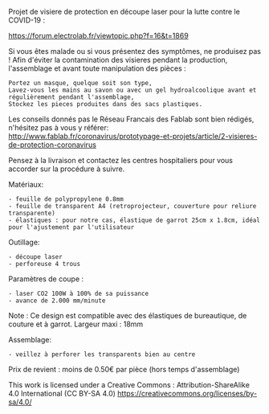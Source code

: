 Projet de visiere de protection en découpe laser pour la lutte contre le COVID-19 :

https://forum.electrolab.fr/viewtopic.php?f=16&t=1869


Si vous êtes malade ou si vous présentez des symptômes, ne produisez pas !
Afin d'éviter la contamination des visieres pendant la production, l'assemblage et avant toute manipulation des pièces :

    Portez un masque, quelque soit son type,
    Lavez-vous les mains au savon ou avec un gel hydroalcoolique avant et régulièrement pendant l'assemblage,
    Stockez les pieces produites dans des sacs plastiques.


Les conseils donnés pas le Réseau Francais des Fablab sont bien rédigés, n'hésitez pas à vous y référer:
http://www.fablab.fr/coronavirus/prototypage-et-projets/article/2-visieres-de-protection-coronavirus

Pensez à la livraison et contactez les centres hospitaliers pour vous accorder sur la procédure à suivre.


Matériaux:

    - feuille de polypropylene 0.8mm
    - feuille de transparent A4 (retroprojecteur, couverture pour reliure transparente)
    - élastiques : pour notre cas, élastique de garrot 25cm x 1.8cm, idéal pour l'ajustement par l'utilisateur


Outillage:

    - découpe laser
    - perforeuse 4 trous
    
Paramètres de coupe :

    - laser CO2 100W à 100% de sa puissance
    - avance de 2.000 mm/minute

Note :
Ce design est compatible avec des élastiques de bureautique, de couture et à garrot.
Largeur maxi : 18mm


Assemblage:

    - veillez à perforer les transparents bien au centre


Prix de revient : moins de 0.50€ par pièce (hors temps d'assemblage)


This work is licensed under a Creative Commons :
Attribution-ShareAlike 4.0 International (CC BY-SA 4.0) 
https://creativecommons.org/licenses/by-sa/4.0/

